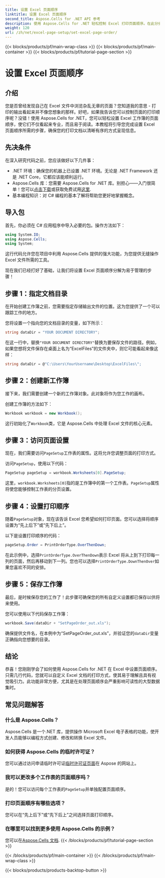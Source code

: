 ```yaml
---
title: 设置 Excel 页面顺序
linktitle: 设置 Excel 页面顺序
second_title: Aspose.Cells for .NET API 参考
description: 使用 Aspose.Cells for .NET 轻松控制 Excel 打印页面顺序。在此分步指南中了解如何自定义工作流程。
weight: 120
url: /zh/net/excel-page-setup/set-excel-page-order/
---
```


{{< blocks/products/pf/main-wrap-class >}}
{{< blocks/products/pf/main-container >}}
{{< blocks/products/pf/tutorial-page-section >}}

# 设置 Excel 页面顺序

## 介绍

您是否曾经发现自己在 Excel 文件中浏览杂乱无章的页面？您知道我的意思 - 打印的输出看起来并不像您想象的那样。好吧，如果我告诉您可以控制页面的打印顺序呢？没错！使用 Aspose.Cells for .NET，您可以轻松设置 Excel 工作簿的页面顺序，使它们不仅看起来专业，而且易于阅读。本教程将引导您完成设置 Excel 页面顺序所需的步骤，确保您的打印文档以清晰有序的方式呈现信息。

## 先决条件

在深入研究代码之前，您应该做好以下几件事：

- .NET 环境：确保您的机器上已设置 .NET 环境。无论是 .NET Framework 还是 .NET Core，它都应该能顺利运行。
-  Aspose.Cells 库：您需要 Aspose.Cells for .NET 库。别担心——入门很简单！您可以[点击下载](https://releases.aspose.com/cells/net/)或获取免费试用[这里](https://releases.aspose.com/).
- 基本编程知识：对 C# 编程的基本了解将帮助您更好地掌握概念。

## 导入包

首先，你必须在 C# 应用程序中导入必要的包。操作方法如下：

```csharp
using System.IO;
using Aspose.Cells;
using System;
```

这行代码允许您在项目中利用 Aspose.Cells 提供的强大功能，为您提供无缝操作 Excel 文件所需的工具。

现在我们已经打好了基础，让我们将设置 Excel 页面顺序分解为易于管理的步骤！

## 步骤 1：指定文档目录

在开始创建工作簿之前，您需要指定存储输出文件的位置。这为您提供了一个可以跟踪工作的地方。 

您将设置一个指向您的文档目录的变量，如下所示：

```csharp
string dataDir = "YOUR DOCUMENT DIRECTORY";
```

在这一行中，替换`"YOUR DOCUMENT DIRECTORY"`替换为要保存文件的路径。例如，如果您想将文件保存在桌面上名为“ExcelFiles”的文件夹中，则它可能看起来像这样：

```csharp
string dataDir = @"C:\Users\YourUsername\Desktop\ExcelFiles\";
```

## 步骤 2：创建新工作簿


接下来，我们需要创建一个新的工作簿对象。此对象将作为您工作的画布。

创建工作簿的方法如下：

```csharp
Workbook workbook = new Workbook();
```

这行初始化了`Workbook`类，它是 Aspose.Cells 中处理 Excel 文件的核心元素。

## 步骤 3：访问页面设置


现在，我们需要访问`PageSetup`工作表的属性。这将允许您调整页面的打印方式。

访问`PageSetup`，使用以下代码：

```csharp
PageSetup pageSetup = workbook.Worksheets[0].PageSetup;
```

这里，`workbook.Worksheets[0]`指的是工作簿中的第一个工作表。`PageSetup`属性将使您能够控制工作表的分页设置。

## 步骤 4：设置打印顺序


随着`PageSetup`对象，现在该告诉 Excel 您希望如何打印页面。您可以选择将顺序设置为“先上后下”或“先下后上”。

以下是设置打印顺序的代码：

```csharp
pageSetup.Order = PrintOrderType.OverThenDown;
```

在此示例中，选择`PrintOrderType.OverThenDown`表示 Excel 将从上到下打印每一列的页面，然后再移动到下一列。您也可以选择`PrintOrderType.DownThenOver`如果您喜欢不同的安排。

## 步骤 5：保存工作簿


最后，是时候保存您的工作了！此步骤可确保您的所有自定义设置都已保存以供将来使用。

您可以使用以下代码保存工作簿：

```csharp
workbook.Save(dataDir + "SetPageOrder_out.xls");
```

确保提供文件名，在本例中为“SetPageOrder_out.xls”，并验证您的`dataDir`变量正确指向您想要的目录。

## 结论

恭喜！您刚刚学会了如何使用 Aspose.Cells for .NET 在 Excel 中设置页面顺序。只需几行代码，您就可以自定义 Excel 文档的打印方式，使其易于理解且具有视觉吸引力。此功能非常方便，尤其是在处理页面顺序会严重影响可读性的大型数据集时。 

## 常见问题解答

### 什么是 Aspose.Cells？
Aspose.Cells 是一个.NET 库，提供操作 Microsoft Excel 电子表格的功能，使开发人员能够以编程方式创建、修改和转换 Excel 文件。

### 如何获得 Aspose.Cells 的临时许可证？
您可以通过访问申请临时许可证[临时许可证页面](https://purchase.aspose.com/temporary-license/)在 Aspose 的网站上。

### 我可以更改多个工作表的页面顺序吗？
是的！您可以访问每个工作表的`PageSetup`并单独配置页面顺序。

### 打印页面顺序有哪些选项？
您可以在“先上后下”或“先下后上”之间选择页面打印顺序。

### 在哪里可以找到更多使用 Aspose.Cells 的示例？
您可以在[Aspose.Cells 文档](https://reference.aspose.com/cells/net/).
{{< /blocks/products/pf/tutorial-page-section >}}

{{< /blocks/products/pf/main-container >}}
{{< /blocks/products/pf/main-wrap-class >}}

{{< blocks/products/products-backtop-button >}}

